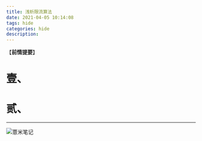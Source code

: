 ```yaml
---
title: 浅析限流算法
date: 2021-04-05 10:14:08
tags: hide
categories: hide
description: 
---
```


【**前情提要**】

# 壹、



# 贰、



---

![薏米笔记](https://image.eelve.com/eblog/eblog-b269767ff45b4e01a1c380e38898c1c0.png)

